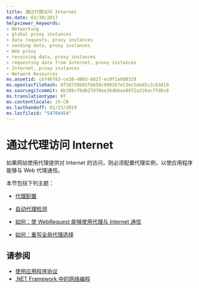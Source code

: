 ```yaml
---
title: 通过代理访问 Internet
ms.date: 03/30/2017
helpviewer_keywords:
- Networking
- global proxy instances
- data requests, proxy instances
- sending data, proxy instances
- Web proxy
- receiving data, proxy instances
- requesting data from Internet, proxy instances
- Internet, proxy instances
- Network Resources
ms.assetid: cbf46f63-ce28-486d-b827-ec0f1a9d8319
ms.openlocfilehash: 0f58759b02fb650c090267e13ec5de65c2c63d19
ms.sourcegitcommit: 6b308cf6d627d78ee36dbbae8972a310ac7fd6c8
ms.translationtype: HT
ms.contentlocale: zh-CN
ms.lasthandoff: 01/23/2019
ms.locfileid: "54704454"
---
```

# <a name="accessing-the-internet-through-a-proxy"></a>通过代理访问 Internet
如果网站使用代理提供对 Internet 的访问，则必须配置代理实例，以使应用程序能够与 Web 代理通信。  
  
 本节包括下列主题：  
  
-   [代理配置](../../../docs/framework/network-programming/proxy-configuration.md)  
  
-   [自动代理检测](../../../docs/framework/network-programming/automatic-proxy-detection.md)  
  
-   [如何：使 WebRequest 能够使用代理与 Internet 通信](../../../docs/framework/network-programming/how-to-enable-a-webrequest-to-use-a-proxy-to-communicate-with-the-internet.md)  
  
-   [如何：重写全局代理选择](../../../docs/framework/network-programming/how-to-override-a-global-proxy-selection.md)  
  
## <a name="see-also"></a>请参阅
- [使用应用程序协议](../../../docs/framework/network-programming/using-application-protocols.md)
- [.NET Framework 中的网络编程](../../../docs/framework/network-programming/index.md)
